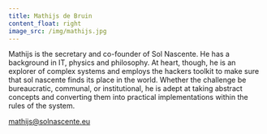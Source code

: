 ```yaml
---
title: Mathijs de Bruin
content_float: right
image_src: /img/mathijs.jpg
---
```


Mathijs is the secretary and co-founder of Sol Nascente.  He has a background in IT, physics and philosophy. At heart, though, he is an explorer of complex systems and employs the hackers toolkit to make sure that sol nascente finds its place in the world. Whether the challenge be bureaucratic, communal, or institutional, he is adept at taking abstract concepts and converting them into practical implementations within the rules of the system.

[mathijs@solnascente.eu](mailto:mathijs@solnascente.eu)
